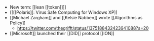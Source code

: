 - New term: [[lean [[token]]]]
- [[[[Polaris]]: Virus Safe Computing for Windows XP]]
- [[Michael Zargham]] and [[Kelsie Nabben]] wrote [[Algorithms as Policy]]
    - https://twitter.com/thegrifft/status/1375188432423641088?s=20
- [[Microsoft]] launched their [[DID]] protocol [[ION]]
